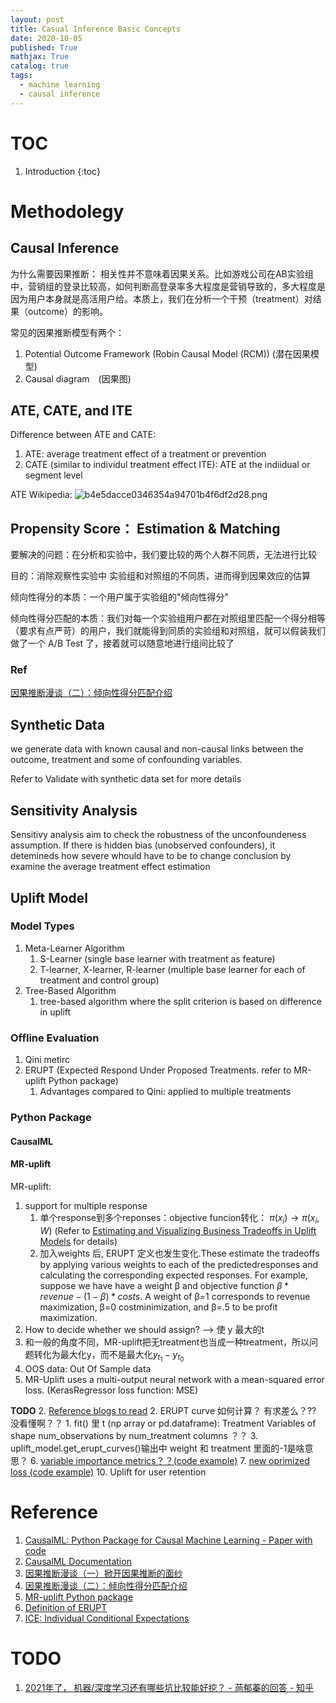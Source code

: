```yaml
---
layout: post
title: Casual Inference Basic Concepts
date: 2020-10-05
published: True
mathjax: True
catalog: true
tags:
  - machine learning
  - causal inference
---
```

# TOC
1. Introduction
{:toc}

# Methodolegy

## Causal Inference
为什么需要因果推断： 相关性并不意味着因果关系。比如游戏公司在AB实验组中，营销组的登录比较高，如何判断高登录率多大程度是营销导致的，多大程度是因为用户本身就是高活用户给。本质上，我们在分析一个干预（treatment）对结果（outcome）的影响。

常见的因果推断模型有两个：
1. Potential Outcome Framework (Robin Causal Model (RCM)) (潜在因果模型)
2. Causal diagram　(因果图)

## ATE, CATE, and ITE
Difference between ATE and CATE:
1. ATE: average treatment effect of a treatment or prevention
2. CATE (similar to individul treatment effect ITE): ATE at the indiidual or segment level 

ATE Wikipedia:
![b4e5dacce0346354a94701b4f6df2d28.png](evernotecid://665CD574-A4AA-4D10-8D15-0D4660C8F018/appyinxiangcom/12900596/ENResource/p3614)



## Propensity Score： Estimation & Matching

要解决的问题：在分析和实验中，我们要比较的两个人群不同质，无法进行比较

目的：消除观察性实验中 实验组和对照组的不同质，进而得到因果效应的估算

倾向性得分的本质：一个用户属于实验组的"倾向性得分"

倾向性得分匹配的本质：我们对每一个实验组用户都在对照组里匹配一个得分相等（要求有点严苛）的用户，我们就能得到同质的实验组和对照组，就可以假装我们做了一个 A/B Test 了，接着就可以随意地进行组间比较了

### Ref

[因果推断漫谈（二）：倾向性得分匹配介绍](https://dango.rocks/blog/2019/01/20/Causal-Inference-Introduction2-Propensity-Score-Matching/)

## Synthetic Data

we generate data with known causal and non-causal links between the outcome, treatment and some of confounding variables.

Refer to Validate with synthetic data set for more details

## Sensitivity Analysis

Sensitivy analysis aim to check the robustness of the unconfoundeness assumption. If there is hidden bias (unobserved confounders), it detemineds how severe whould have to be to change conclusion by examine the average treatment effect estimation

## Uplift Model
### Model Types
1. Meta-Learner Algorithm
   1. S-Learner  (single base learner with treatment as feature)
   2. T-learner, X-learner, R-learner (multiple base learner for each of treatment and control group)
2. Tree-Based Algorithm
   1. tree-based algorithm where the split criterion is based on difference in uplift
### Offline Evaluation
1. Qini metirc
2. ERUPT (Expected Respond Under Proposed Treatments. refer to MR-uplift Python package)
    1. Advantages compared to Qini: applied to multiple treatments

### Python Package
#### CausalML
#### MR-uplift
MR-uplift:

1. support for multiple response
    1. 单个response到多个reponses：objective funcion转化： $\pi(x_i) \rightarrow \pi(x_i, W)$ (Refer to [Estimating and Visualizing Business Tradeoffs in Uplift Models](https://medium.com/building-ibotta/estimating-and-visualizing-business-tradeoffs-in-uplift-models-80ff845a5698) for details)
    2. 加入weights 后, ERUPT 定义也发生变化.These estimate the tradeoffs by applying various weights to each of the predictedresponses and calculating the corresponding expected responses. For example, suppose we have have a weight β and objective function $\beta*revenue-(1-\beta)*costs$. A weight of β=1 corresponds to revenue maximization, β=0 costminimization, and β=.5 to be profit maximization.
2. How to decide whether we should assign? ——> 使 y 最大的t
3. 和一般的角度不同，MR-uplift把无treatment也当成一种treatment，所以问题转化为最大化y，而不是最大化$y_{t_1} -y_{t_0}$
4. OOS data: Out Of Sample data
5. MR-Uplift uses a multi-output neural network with a mean-squared error loss. (KerasRegressor loss function: MSE)

**TODO**
2. [Reference blogs to read](https://github.com/Ibotta/mr_uplift)
2. ERUPT curve 如何计算？ 有求差么？?? 没看懂啊？？
    1. fit() 里 t (np array or pd.dataframe): Treatment Variables of shape num_observations by num_treatment columns ？？
    3. uplift_model.get_erupt_curves()输出中 weight 和 treatment 里面的-1是啥意思？
6. [variable importance metrics？？(code example)](https://github.com/Ibotta/mr_uplift/blob/master/examples/mr_uplift_variable_importance_example.ipynb)
7. [new oprimized loss (code example)](https://github.com/Ibotta/mr_uplift/blob/master/examples/mr_uplift_new_optimized_loss.ipynb)
10. Uplift for user retention


# Reference
1. [CausalML: Python Package for Causal Machine Learning - Paper with code](https://ml.paperswithcode.com/paper/causalml-python-package-for-causal-machine)
3. [CausalML Documentation]() 
2. [因果推断漫谈（一）掀开因果推断的面纱](https://dango.rocks/blog/2019/01/08/Causal-Inference-Introduction1/)
3. [因果推断漫谈（二）：倾向性得分匹配介绍](https://dango.rocks/blog/2019/01/20/Causal-Inference-Introduction2-Propensity-Score-Matching/)
4. [MR-uplift Python package](https://github.com/Ibotta/mr_uplift)
2. [Definition of ERUPT](https://medium.com/building-ibotta/erupt-expected-response-under-proposed-treatments-ff7dd45c84b4) 
3. [ICE: Individual Conditional Expectations](https://arxiv.org/pdf/1309.6392.pdf)


# TODO
1. [2021年了， 机器/深度学习还有哪些坑比较能好挖？ - 苘郁蓁的回答 - 知乎](https://www.zhihu.com/question/440538267/answer/1695274083)


